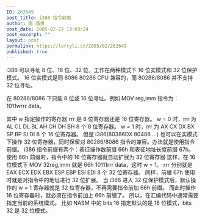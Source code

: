 ```yaml
---
ID: 262649
post_title: i386 指令前缀
author: 南 靖男
post_date: 2005-02-27 13:03:24
post_excerpt: ""
layout: post
permalink: https://larryli.cn/2005/02/262649
published: true
---
```

i386 可以寻址 8 位、16 位、32 位，工作在两种模式下 16 位实模式和 32 位保护模式。
16 位实模式是同 8086 80286 CPU 兼容的，而 80286/8086 并不支持 32 位寻址。
<!--more--> 在 80286/8086 下只能 8 位或 16 位寻址。例如 MOV reg,imm 指令为：1011wrrr data。
其中 w 指定操作的寄存器 rrr 是 8 位寄存器还是 16 位寄存器。
w = 0 时，rrr 为 AL CL DL BL AH CH DH BH 8 个 8 位寄存器。
w = 1 时，rrr 为 AX CX DX BX SP BP SI DI 8 个 16 位寄存器。
但是 i386(80386DX 80486 ...) 也可以在实模式下操作 32 位寄存器，同时保留对 80286/8086 指令的兼容。办法就是使用指令前缀。
i386 指令前缀有两个：表征操作数前缀 66h 和表征地址长度前缀 67h。
使用 66h 前缀时，指令中的 16 位寄存器就自动扩展为 32 位寄存器
这样，在 16 位模式下 MOV 32reg,imm 就是 66h 10111rrr data，这时 w = 1。
rrr 分别就是 EAX ECX EDX EBX ESP EBP ESI EDI 8 个 32 位寄存器。
同样，前缀 67h 使用时就是对指令中的地址进行 32 位扩展。
当 i386 进入 32 位保护模式后，默认操作的 w = 1 寄存器就是 32 位寄存器，不再需要指令前加 66h 前缀。
而此时操作 16 位寄存器时，就必须在指令前加上 66h 前缀了。
所以，在汇编代码中通常需要指定当前的系统模式。
比如 NASM 中的 bits 16 指定默认的是 16 位模式，bits 32 是 32 位模式。